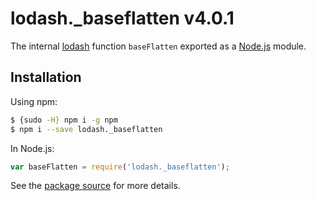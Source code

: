 # lodash._baseflatten v4.0.1

The internal [lodash](https://lodash.com/) function `baseFlatten` exported as a [Node.js](https://nodejs.org/) module.

## Installation

Using npm:
```bash
$ {sudo -H} npm i -g npm
$ npm i --save lodash._baseflatten
```

In Node.js:
```js
var baseFlatten = require('lodash._baseflatten');
```

See the [package source](https://github.com/lodash/lodash/blob/4.0.1-npm-packages/lodash._baseflatten) for more details.
